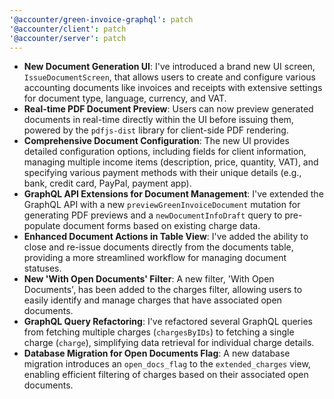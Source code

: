 ```yaml
---
'@accounter/green-invoice-graphql': patch
'@accounter/client': patch
'@accounter/server': patch
---
```


- **New Document Generation UI**: I've introduced a brand new UI screen, `IssueDocumentScreen`, that
  allows users to create and configure various accounting documents like invoices and receipts with
  extensive settings for document type, language, currency, and VAT.
- **Real-time PDF Document Preview**: Users can now preview generated documents in real-time
  directly within the UI before issuing them, powered by the `pdfjs-dist` library for client-side
  PDF rendering.
- **Comprehensive Document Configuration**: The new UI provides detailed configuration options,
  including fields for client information, managing multiple income items (description, price,
  quantity, VAT), and specifying various payment methods with their unique details (e.g., bank,
  credit card, PayPal, payment app).
- **GraphQL API Extensions for Document Management**: I've extended the GraphQL API with a new
  `previewGreenInvoiceDocument` mutation for generating PDF previews and a `newDocumentInfoDraft`
  query to pre-populate document forms based on existing charge data.
- **Enhanced Document Actions in Table View**: I've added the ability to close and re-issue
  documents directly from the documents table, providing a more streamlined workflow for managing
  document statuses.
- **New 'With Open Documents' Filter**: A new filter, 'With Open Documents', has been added to the
  charges filter, allowing users to easily identify and manage charges that have associated open
  documents.
- **GraphQL Query Refactoring**: I've refactored several GraphQL queries from fetching multiple
  charges (`chargesByIDs`) to fetching a single charge (`charge`), simplifying data retrieval for
  individual charge details.
- **Database Migration for Open Documents Flag**: A new database migration introduces an
  `open_docs_flag` to the `extended_charges` view, enabling efficient filtering of charges based on
  their associated open documents.
